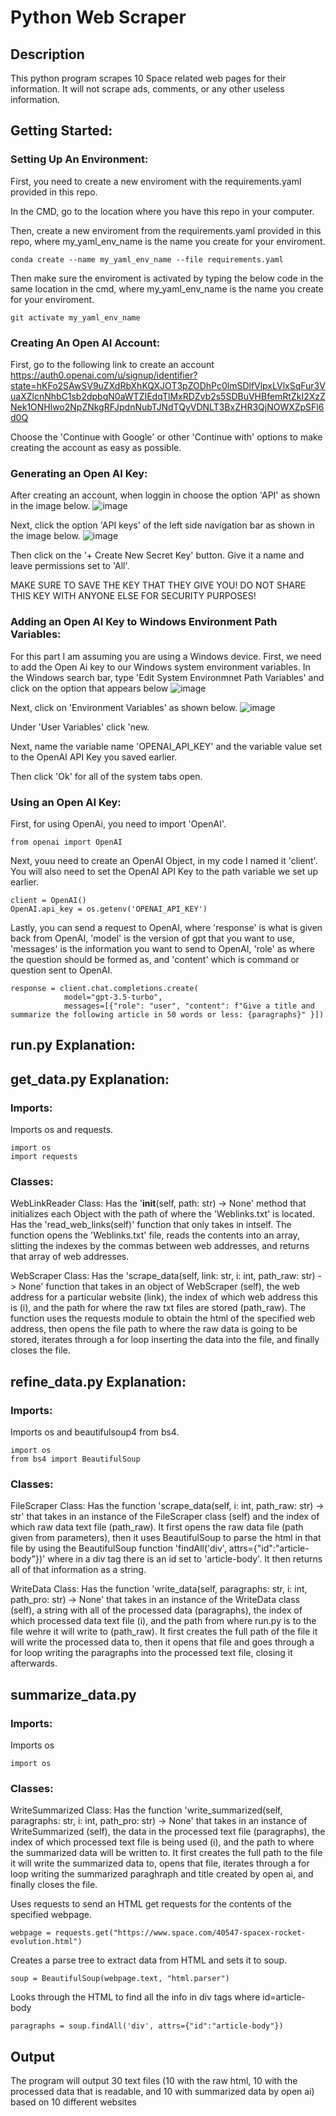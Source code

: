 # Python Web Scraper
## Description
This python program scrapes 10 Space related web pages for their information. It will not scrape ads, comments, or any other useless information.

## Getting Started:
### Setting Up An Environment:
First, you need to create a new enviroment with the requirements.yaml provided in this repo.

In the CMD, go to the location where you have this repo in your computer.

Then, create a new enviroment from the requirements.yaml provided in this repo, where my_yaml_env_name is the name you create for your enviroment.
```
conda create --name my_yaml_env_name --file requirements.yaml
```
Then make sure the enviroment is activated by typing the below code in the same location in the cmd, where my_yaml_env_name is the name you create for your enviroment.
```
git activate my_yaml_env_name
```

### Creating An Open AI Account:
First, go to the following link to create an account https://auth0.openai.com/u/signup/identifier?state=hKFo2SAwSV9uZXdRbXhKQXJOT3pZODhPc0lmSDlfVlpxLVlxSqFur3VuaXZlcnNhbC1sb2dpbqN0aWTZIEdqTlMxRDZvb2s5SDBuVHBfemRtZkI2XzZNek1ONHlwo2NpZNkgRFJpdnNubTJNdTQyVDNLT3BxZHR3QjNOWXZpSFl6d0Q 

Choose the 'Continue with Google' or other 'Continue with' options to make creating the account as easy as possible.

### Generating an Open AI Key:
After creating an account, when loggin in choose the option 'API' as shown in the image below.
![image](https://github.com/Brandon-7-Sharp/python_web_scraper/assets/93329974/3a5f0389-15d9-45f8-9d95-985191d78f4b)

Next, click the option 'API keys' of the left side navigation bar as shown in the image below.
![image](https://github.com/Brandon-7-Sharp/python_web_scraper/assets/93329974/ab27c841-92de-4ee0-a55e-f430c84e9bbb)

Then click on the '+ Create New Secret Key' button. Give it a name and leave permissions set to 'All'.

MAKE SURE TO SAVE THE KEY THAT THEY GIVE YOU! DO NOT SHARE THIS KEY WITH ANYONE ELSE FOR SECURITY PURPOSES!

### Adding an Open AI Key to Windows Environment Path Variables:

For this part I am assuming you are using a Windows device.
First, we need to add the Open Ai key to our Windows system environment variables.
In the Windows search bar, type 'Edit System Environmnet Path Variables' and click on the option that appears below
![image](https://github.com/Brandon-7-Sharp/python_web_scraper/assets/93329974/1b292323-2380-47a8-8a65-34c506070c02)

Next, click on 'Environment Variables' as shown below.
![image](https://github.com/Brandon-7-Sharp/python_web_scraper/assets/93329974/f75d3e24-6d28-4ec0-bba9-5cebcf4f5601)

Under 'User Variables' click 'new.

Next, name the variable name 'OPENAI_API_KEY' and the variable value set to the OpenAI API Key you saved earlier.

Then click 'Ok' for all of the system tabs open.

### Using an Open AI Key:
First, for using OpenAi, you need to import 'OpenAI'.
```
from openai import OpenAI
```

Next, youu need to create an OpenAI Object, in my code I named it 'client'.
You will also need to set the OpenAI API Key to the path variable we set up earlier.
```
client = OpenAI()
OpenAI.api_key = os.getenv('OPENAI_API_KEY')
```

Lastly, you can send a request to OpenAI, where 'response' is what is given back from OpenAI, 'model' is the  version of gpt that you want to use, 'messages' is the information you want to send to OpenAI, 'role' as where the question should be formed as, and 'content' which is command or question sent to OpenAI.
```
response = client.chat.completions.create(
            model="gpt-3.5-turbo",
            messages=[{"role": "user", "content": f"Give a title and summarize the following article in 50 words or less: {paragraphs}" }])
```

## run.py Explanation:




## get_data.py Explanation:

### Imports:
Imports os and requests.
```
import os
import requests
```

### Classes:
WebLinkReader Class: Has the '__init__(self, path: str) -> None' method that initializes each Object with the path of where the 'Weblinks.txt' is located. Has the 'read_web_links(self)' function that only takes in intself. The function opens the 'Weblinks.txt' file, reads the contents into an array, slitting the indexes by the commas between web addresses, and returns that array of web addresses.

WebScraper Class: Has the 'scrape_data(self, link: str, i: int, path_raw: str) -> None' function that takes in an object of WebScraper (self), the web address for a particular website (link), the index of which web address this is (i), and the path for where the raw txt files are stored (path_raw). The function uses the requests module to obtain the html of the specified web address, then opens the file path to where the raw data is going to be stored, iterates through a for loop inserting the data into the file, and finally closes the file.

## refine_data.py Explanation:

### Imports:
Imports os and beautifulsoup4 from bs4.
```
import os
from bs4 import BeautifulSoup
```

### Classes:
FileScraper Class: Has the function 'scrape_data(self, i: int, path_raw: str) -> str' that takes in an instance of the FileScraper class (self) and the index of which raw data text file (path_raw). It first opens the raw data file (path given from parameters), then it uses BeautifulSoup to parse the html in that file by using the BeautifulSoup function 'findAll('div', attrs={"id":"article-body"})' where in a div tag there is an id set to 'article-body'. It then returns all of that information as a string.

WriteData Class: Has the function 'write_data(self, paragraphs: str, i: int, path_pro: str) -> None' that takes in an instance of the WriteData class (self), a string with all of the processed data (paragraphs), the index of which processed data text file (i), and the path from where run.py is to the file wehre it will write to (path_raw). It first creates the full path of the file it will write the processed data to, then it opens that file and goes through a for loop writing the paragraphs into the processed text file, closing it afterwards.

## summarize_data.py

### Imports:
Imports os
```
import os
```

### Classes:
WriteSummarized Class: Has the function 'write_summarized(self, paragraphs: str, i: int, path_pro: str) -> None' that takes in an instance of WriteSummarized (self), the data in the processed text file (paragraphs), the index of which processed text file is being used (i), and the path to where the summarized data will be written to. It first creates the full path to the file it will write the summarized data to, opens that file, iterates through a for loop writing the summarized paraghraph and title created by open ai, and finally closes the file.


Uses requests to send an HTML get requests for the contents of the specified webpage.
```
webpage = requests.get("https://www.space.com/40547-spacex-rocket-evolution.html")
```
Creates a parse tree to extract data from HTML and sets it to soup.
```
soup = BeautifulSoup(webpage.text, "html.parser")
```
Looks through the HTML to find all the info in div tags where id=article-body
```
paragraphs = soup.findAll('div', attrs={"id":"article-body"})
```


## Output
The program will output 30 text files (10 with the raw html, 10 with the processed data that is readable, and 10 with summarized data by open ai) based on 10 different websites
